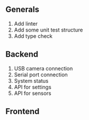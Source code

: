## Generals
1. Add linter
2. Add some unit test structure
3. Add type check

## Backend
1. USB camera connection
2. Serial port connection
3. System status
4. API for settings
5. API for sensors

## Frontend

